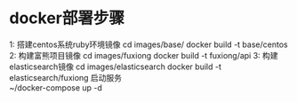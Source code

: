 # docker部署步骤
1: 搭建centos系统ruby环境镜像
   cd images/base/
   docker build -t base/centos
2: 构建富熊项目镜像 
  cd images/fuxiong
   docker build -t fuxiong/api
3:  构建elasticsearch镜像
    cd images/elasticsearch
    docker build -t elasticsearch/fuxiong
启动服务    
~/docker-compose up -d    
